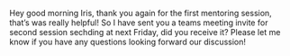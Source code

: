 Hey good morning Iris, thank you again for the first mentoring session, that’s was really helpful! So I have sent you a teams meeting invite for second session sechding at next Friday, did you receive it? Please let me know if you have any questions looking forward our discussion!

